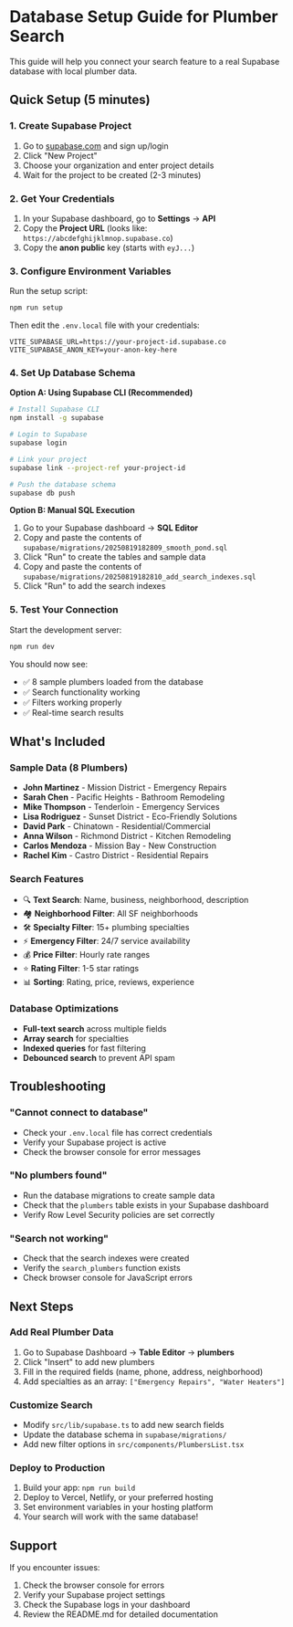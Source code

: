 # Database Setup Guide for Plumber Search

This guide will help you connect your search feature to a real Supabase database with local plumber data.

## Quick Setup (5 minutes)

### 1. Create Supabase Project

1. Go to [supabase.com](https://supabase.com) and sign up/login
2. Click "New Project"
3. Choose your organization and enter project details
4. Wait for the project to be created (2-3 minutes)

### 2. Get Your Credentials

1. In your Supabase dashboard, go to **Settings** → **API**
2. Copy the **Project URL** (looks like: `https://abcdefghijklmnop.supabase.co`)
3. Copy the **anon public** key (starts with `eyJ...`)

### 3. Configure Environment Variables

Run the setup script:

```bash
npm run setup
```

Then edit the `.env.local` file with your credentials:

```env
VITE_SUPABASE_URL=https://your-project-id.supabase.co
VITE_SUPABASE_ANON_KEY=your-anon-key-here
```

### 4. Set Up Database Schema

**Option A: Using Supabase CLI (Recommended)**

```bash
# Install Supabase CLI
npm install -g supabase

# Login to Supabase
supabase login

# Link your project
supabase link --project-ref your-project-id

# Push the database schema
supabase db push
```

**Option B: Manual SQL Execution**

1. Go to your Supabase dashboard → **SQL Editor**
2. Copy and paste the contents of `supabase/migrations/20250819182809_smooth_pond.sql`
3. Click "Run" to create the tables and sample data
4. Copy and paste the contents of `supabase/migrations/20250819182810_add_search_indexes.sql`
5. Click "Run" to add the search indexes

### 5. Test Your Connection

Start the development server:

```bash
npm run dev
```

You should now see:

- ✅ 8 sample plumbers loaded from the database
- ✅ Search functionality working
- ✅ Filters working properly
- ✅ Real-time search results

## What's Included

### Sample Data (8 Plumbers)

- **John Martinez** - Mission District - Emergency Repairs
- **Sarah Chen** - Pacific Heights - Bathroom Remodeling
- **Mike Thompson** - Tenderloin - Emergency Services
- **Lisa Rodriguez** - Sunset District - Eco-Friendly Solutions
- **David Park** - Chinatown - Residential/Commercial
- **Anna Wilson** - Richmond District - Kitchen Remodeling
- **Carlos Mendoza** - Mission Bay - New Construction
- **Rachel Kim** - Castro District - Residential Repairs

### Search Features

- 🔍 **Text Search**: Name, business, neighborhood, description
- 🏘️ **Neighborhood Filter**: All SF neighborhoods
- 🛠️ **Specialty Filter**: 15+ plumbing specialties
- ⚡ **Emergency Filter**: 24/7 service availability
- 💰 **Price Filter**: Hourly rate ranges
- ⭐ **Rating Filter**: 1-5 star ratings
- 📊 **Sorting**: Rating, price, reviews, experience

### Database Optimizations

- **Full-text search** across multiple fields
- **Array search** for specialties
- **Indexed queries** for fast filtering
- **Debounced search** to prevent API spam

## Troubleshooting

### "Cannot connect to database"

- Check your `.env.local` file has correct credentials
- Verify your Supabase project is active
- Check the browser console for error messages

### "No plumbers found"

- Run the database migrations to create sample data
- Check that the `plumbers` table exists in your Supabase dashboard
- Verify Row Level Security policies are set correctly

### "Search not working"

- Check that the search indexes were created
- Verify the `search_plumbers` function exists
- Check browser console for JavaScript errors

## Next Steps

### Add Real Plumber Data

1. Go to Supabase Dashboard → **Table Editor** → **plumbers**
2. Click "Insert" to add new plumbers
3. Fill in the required fields (name, phone, address, neighborhood)
4. Add specialties as an array: `["Emergency Repairs", "Water Heaters"]`

### Customize Search

- Modify `src/lib/supabase.ts` to add new search fields
- Update the database schema in `supabase/migrations/`
- Add new filter options in `src/components/PlumbersList.tsx`

### Deploy to Production

1. Build your app: `npm run build`
2. Deploy to Vercel, Netlify, or your preferred hosting
3. Set environment variables in your hosting platform
4. Your search will work with the same database!

## Support

If you encounter issues:

1. Check the browser console for errors
2. Verify your Supabase project settings
3. Check the Supabase logs in your dashboard
4. Review the README.md for detailed documentation
